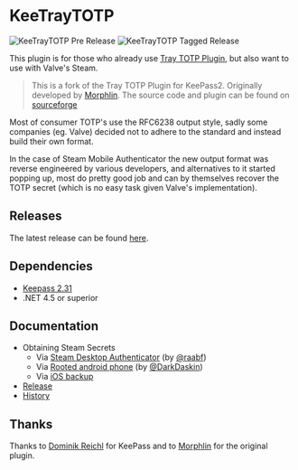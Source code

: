 # KeeTrayTOTP
![KeeTrayTOTP Pre Release](https://github.com/victor-rds/KeeTrayTOTP/workflows/KeeTrayTOTP%20Pre%20Release/badge.svg?branch=master)
![KeeTrayTOTP Tagged Release](https://github.com/victor-rds/KeeTrayTOTP/workflows/KeeTrayTOTP%20Tagged%20Release/badge.svg)

This plugin is for those who already use [Tray TOTP Plugin](http://sourceforge.net/projects/traytotp-kp2/), but also want to use with Valve's Steam.

> This is a fork of the Tray TOTP Plugin for KeePass2. Originally developed by [Morphlin](http://sourceforge.net/u/morphlin/profile/). The source code and plugin can be found on [sourceforge](http://sourceforge.net/projects/traytotp-kp2/)

Most of consumer TOTP's use the RFC6238 output style, sadly some companies (eg. Valve) decided not to adhere to the standard and instead build their own format.

In the case of Steam Mobile Authenticator the new output format was reverse engineered by various developers, and alternatives to it started popping up, most do pretty good job and can by themselves recover the TOTP secret (which is no easy task given Valve's implementation).

## Releases

The latest release can be found [here](https://github.com/victor-rds/KeeTrayTOTP/releases).

## Dependencies

* [Keepass 2.31](http://keepass.info/)
* .NET 4.5 or superior

## Documentation

* Obtaining Steam Secrets
  * Via [Steam Desktop Authenticator](./secret_sda/steam_desktop_authenticator_sda.md) (by [@raabf](https://github.com/raabf))
  * Via [Rooted android phone](./docs/secret_rooted_phone/index.md) (by [@DarkDaskin](https://github.com/DarkDaskin))
  * Via [iOS backup](./docs/secret_ios_backup/index.md)
* [Release](docs/release.md)
* [History](docs/history.md)

## Thanks

Thanks to [Dominik Reichl](http://www.dominik-reichl.de/) for KeePass and to [Morphlin](http://sourceforge.net/u/morphlin/profile/) for the original plugin.
